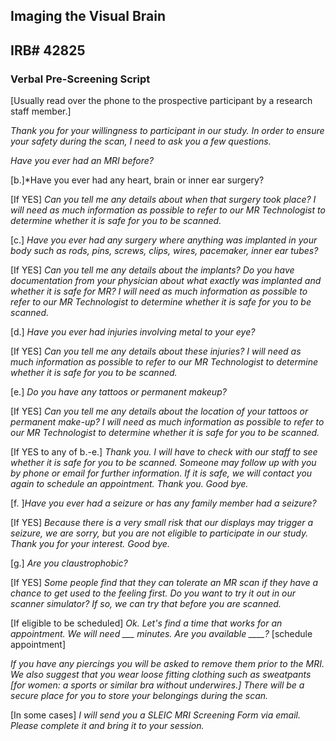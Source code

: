 ## Imaging the Visual Brain
## IRB# 42825

### Verbal Pre-Screening Script

[Usually read over the phone to the prospective participant by a research staff member.]

*Thank you for your willingness to participant in our study. In order to ensure your safety during the scan, I need to ask you a few questions.*

*Have you ever had an MRI before?*

[b.]*Have you ever had any heart, brain or inner ear surgery? 

[If YES] *Can you tell me any details about when that surgery took place? I will need as much information as possible to refer to our MR Technologist to determine whether it is safe for you to be scanned.*

[c.] *Have you ever had any surgery where anything was implanted in your body such as rods, pins, screws, clips, wires, pacemaker, inner ear tubes?*

[If YES] *Can you tell me any details about the implants? Do you have documentation from your physician about what exactly was implanted and whether it is safe for MR? I will need as much information as possible to refer to our MR Technologist to determine whether it is safe for you to be scanned.*

[d.] *Have you ever had injuries involving metal to your eye?*

[If YES] *Can you tell me any details about these injuries? I will need as much information as possible to refer to our MR Technologist to determine whether it is safe for you to be scanned.*

[e.] *Do you have any tattoos or permanent makeup?*

[If YES] *Can you tell me any details about the location of your tattoos or permanent make-up? I will need as much information as possible to refer to our MR Technologist to determine whether it is safe for you to be scanned.*

[If YES to any of b.-e.] *Thank you. I will have to check with our staff to see whether it is safe for you to be scanned. Someone may follow up with you by phone or email for further information. If it is safe, we will contact you again to schedule an appointment. Thank you. Good bye.*

[f. ]*Have you ever had a seizure or has any family member had a seizure?*
	
[If YES] *Because there is a very small risk that our displays may trigger a seizure, we are sorry, but you are not eligible to participate in our study. Thank you for your interest. Good bye.*

[g.] *Are you claustrophobic?*

[If YES] *Some people find that they can tolerate an MR scan if they have a chance to get used to the feeling first. Do you want to try it out in our scanner simulator? If so, we can try that before you are scanned.* 

[If eligible to be scheduled] *Ok. Let's find a time that works for an appointment. We will need ___ minutes. Are you available ____?* [schedule appointment]

*If you have any piercings you will be asked to remove them prior to the MRI. We also suggest that you wear loose fitting clothing such as sweatpants [for women: a sports or similar bra without underwires.]  There will be a secure place for you to store your belongings during the scan.*

[In some cases] *I will send you a SLEIC MRI Screening Form via email. Please complete it and bring it to your session.*

